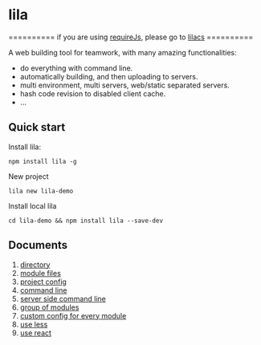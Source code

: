 # lila

========== if you are using [requireJs](https://github.com/requirejs/requirejs), please go to [lilacs](https://github.com/senntyou/lilacs) ==========

A web building tool for teamwork, with many amazing functionalities:

* do everything with command line.
* automatically building, and then uploading to servers.
* multi environment, multi servers, web/static separated servers.
* hash code revision to disabled client cache.
* ...

## Quick start

Install lila: 

```
npm install lila -g
```

New project

```
lila new lila-demo
```

Install local lila

```
cd lila-demo && npm install lila --save-dev
```

## Documents

1. [directory](./docs/dir.md)
2. [module files](./docs/file.md)
3. [project config](./docs/config.md)
4. [command line](./docs/cmd.md)
5. [server side command line](./docs/cmd-server.md)
6. [group of modules](./docs/group.md)
7. [custom config for every module](./docs/custom.md)
8. [use less](./docs/less.md)
9. [use react](./docs/react.md)
